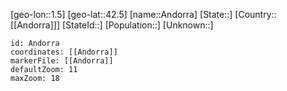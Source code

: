 ﻿---
location: [42.5,1.5]
mapzoom: [7,12] 
mapmarker: city 
type: City
tags:
- geo/City


SpocWebEntityId: 28823
isDeleted: false
confidential: public

---
[geo-lon::1.5]
[geo-lat::42.5]
[name::Andorra]
[State::]
[Country::[[Andorra]]]
[StateId::]
[Population::]
[Unknown::]


```leaflet
id: Andorra
coordinates: [[Andorra]]
markerFile: [[Andorra]]
defaultZoom: 11 
maxZoom: 18
```
